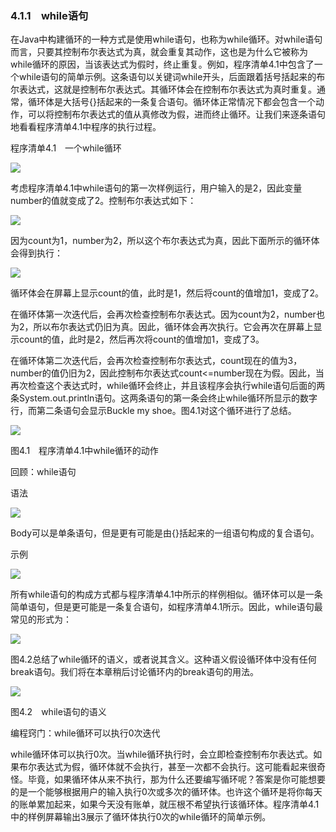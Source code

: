    

### 4.1.1　while语句

在Java中构建循环的一种方式是使用while语句，也称为while循环。对while语句而言，只要其控制布尔表达式为真，就会重复其动作，这也是为什么它被称为while循环的原因，当该表达式为假时，终止重复。例如，程序清单4.1中包含了一个while语句的简单示例。这条语句以关键词while开头，后面跟着括号括起来的布尔表达式，这就是控制布尔表达式。其循环体会在控制布尔表达式为真时重复。通常，循环体是大括号{}括起来的一条复合语句。循环体正常情况下都会包含一个动作，可以将控制布尔表达式的值从真修改为假，进而终止循环。让我们来逐条语句地看看程序清单4.1中程序的执行过程。

程序清单4.1　一个while循环

![](0-Assets/Epubook/程序员编程语言经典合集（计算机科学丛书5册套装），javapython编程语言含经典教材龙书《编译原理》%20(Bruce%20Eckel%20%20Alfred%20V.%20Aho%20%20Monica%20S.%20Lam%20etc.)%20(Z-Library)/images/image09937.jpeg)

考虑程序清单4.1中while语句的第一次样例运行，用户输入的是2，因此变量number的值就变成了2。控制布尔表达式如下：

![](../Images/image09938.gif)

因为count为1，number为2，所以这个布尔表达式为真，因此下面所示的循环体会得到执行：

![](../Images/image09939.gif)

循环体会在屏幕上显示count的值，此时是1，然后将count的值增加1，变成了2。

在循环体第一次迭代后，会再次检查控制布尔表达式。因为count为2，number也为2，所以布尔表达式仍旧为真。因此，循环体会再次执行。它会再次在屏幕上显示count的值，此时是2，然后再次将count的值增加1，变成了3。

在循环体第二次迭代后，会再次检查控制布尔表达式，count现在的值为3，number的值仍旧为2，因此控制布尔表达式count<=number现在为假。因此，当再次检查这个表达式时，while循环会终止，并且该程序会执行while语句后面的两条System.out.println语句。这两条语句的第一条会终止while循环所显示的数字行，而第二条语句会显示Buckle my shoe。图4.1对这个循环进行了总结。

![](0-Assets/Epubook/程序员编程语言经典合集（计算机科学丛书5册套装），javapython编程语言含经典教材龙书《编译原理》%20(Bruce%20Eckel%20%20Alfred%20V.%20Aho%20%20Monica%20S.%20Lam%20etc.)%20(Z-Library)/images/image09940.jpeg)

图4.1　程序清单4.1中while循环的动作

回顾：while语句

语法

![](0-Assets/Epubook/程序员编程语言经典合集（计算机科学丛书5册套装），javapython编程语言含经典教材龙书《编译原理》%20(Bruce%20Eckel%20%20Alfred%20V.%20Aho%20%20Monica%20S.%20Lam%20etc.)%20(Z-Library)/images/image09941.jpeg)

Body可以是单条语句，但是更有可能是由{}括起来的一组语句构成的复合语句。

示例

![](0-Assets/Epubook/程序员编程语言经典合集（计算机科学丛书5册套装），javapython编程语言含经典教材龙书《编译原理》%20(Bruce%20Eckel%20%20Alfred%20V.%20Aho%20%20Monica%20S.%20Lam%20etc.)%20(Z-Library)/images/image09942.jpeg)

所有while语句的构成方式都与程序清单4.1中所示的样例相似。循环体可以是一条简单语句，但是更可能是一条复合语句，如程序清单4.1所示。因此，while语句最常见的形式为：

![](0-Assets/Epubook/程序员编程语言经典合集（计算机科学丛书5册套装），javapython编程语言含经典教材龙书《编译原理》%20(Bruce%20Eckel%20%20Alfred%20V.%20Aho%20%20Monica%20S.%20Lam%20etc.)%20(Z-Library)/images/image09943.jpeg)

图4.2总结了while循环的语义，或者说其含义。这种语义假设循环体中没有任何break语句。我们将在本章稍后讨论循环内的break语句的用法。

![](0-Assets/Epubook/程序员编程语言经典合集（计算机科学丛书5册套装），javapython编程语言含经典教材龙书《编译原理》%20(Bruce%20Eckel%20%20Alfred%20V.%20Aho%20%20Monica%20S.%20Lam%20etc.)%20(Z-Library)/images/image09944.jpeg)

图4.2　while语句的语义

编程窍门：while循环可以执行0次迭代

while循环体可以执行0次。当while循环执行时，会立即检查控制布尔表达式。如果布尔表达式为假，循环体就不会执行，甚至一次都不会执行。这可能看起来很奇怪。毕竟，如果循环体从来不执行，那为什么还要编写循环呢？答案是你可能想要的是一个能够根据用户的输入执行0次或多次的循环体。也许这个循环是将你每天的账单累加起来，如果今天没有账单，就压根不希望执行该循环体。程序清单4.1中的样例屏幕输出3展示了循环体执行0次的while循环的简单示例。